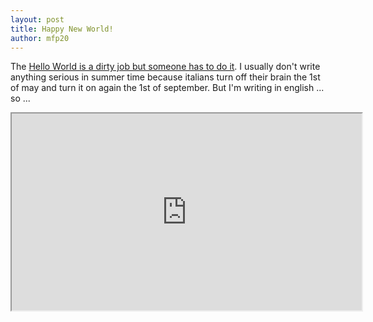 ```yaml
---
layout: post
title: Happy New World!
author: mfp20
---
```


The [Hello World is a dirty job but someone has to do it](https://mfp19.github.io/2016/01/06/Epifany.html#test). I usually don't write anything
serious in summer time because italians turn off their brain the 1st of may and turn it on again the 1st of september. But I'm writing in english ...
so ... 

<iframe width="560" height="315" src="https://www.youtube.com/embed/4JkIs37a2JE">Jamiroquai - Virtual Insanity (Official Video)</iframe>

